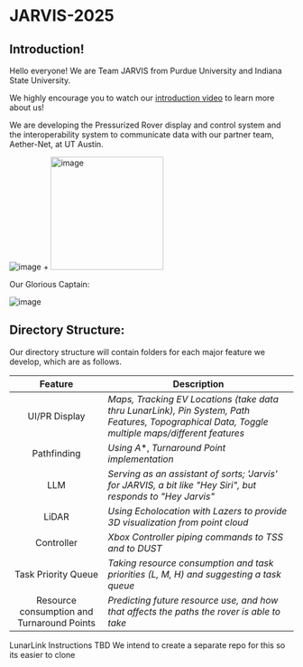 # JARVIS-2025

<h2>Introduction!</h2>
Hello everyone! We are Team JARVIS from Purdue University and Indiana State University. 

We highly encourage you to watch our <a href="https://www.youtube.com/watch?v=eUtbqF5x5as">introduction video</a> to learn more about us! 


We are developing the Pressurized Rover display and control system and the interoperability system to communicate data with our partner team, Aether-Net, at UT Austin. 

![image](https://github.com/user-attachments/assets/da772551-8945-4ebb-ba80-eae0d389823f)  +  <img width="200" alt="image" src="https://github.com/user-attachments/assets/acaf5316-f051-483e-acfd-776733f7ca52" />


Our Glorious Captain:

![image](https://github.com/user-attachments/assets/450ef85b-8cca-4c2a-8111-e3ee0e1512c0)


<h2>Directory Structure:</h2>
Our directory structure will contain folders for each major feature we develop, which are as follows. 

|Feature|Description|
| :---: | --- |
|UI/PR Display|*Maps, Tracking EV Locations (take data thru LunarLink), Pin System, Path Features, Topographical Data, Toggle multiple maps/different features*|
|Pathfinding|*Using A**, *Turnaround Point implementation*|
|LLM|*Serving as an assistant of sorts; 'Jarvis' for JARVIS, a bit like "Hey Siri", but responds to "Hey Jarvis"*|
|LiDAR|*Using Echolocation with Lazers to provide 3D visualization from point cloud*|
|Controller|*Xbox Controller piping commands to TSS and to DUST*|
|Task Priority Queue|*Taking resource consumption and task priorities (L, M, H) and suggesting a task queue*|
|Resource consumption and Turnaround Points|*Predicting future resource use, and how that affects the paths the rover is able to take*|

LunarLink
Instructions TBD
We intend to create a separate repo for this so its easier to clone
